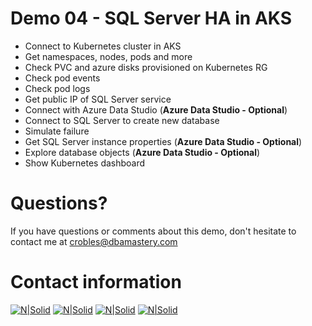 # Demo 04 - SQL Server HA in AKS

* Connect to Kubernetes cluster in AKS
* Get namespaces, nodes, pods and more
* Check PVC and azure disks provisioned on Kubernetes RG
* Check pod events
* Check pod logs
* Get public IP of SQL Server service
* Connect with Azure Data Studio (**Azure Data Studio - Optional**)
* Connect to SQL Server to create new database
* Simulate failure
* Get SQL Server instance properties (**Azure Data Studio - Optional**)
* Explore database objects (**Azure Data Studio - Optional**)
* Show Kubernetes dashboard

# Questions?
If you have questions or comments about this demo, don't hesitate to contact me at <crobles@dbamastery.com>

# Contact information
[![N|Solid](http://dbamastery.com/wp-content/uploads/2018/08/if_twitter_circle_color_107170.png)](https://twitter.com/dbamastery) [![N|Solid](http://dbamastery.com/wp-content/uploads/2018/08/if_github_circle_black_107161.png)](https://github.com/dbamaster) [![N|Solid](http://dbamastery.com/wp-content/uploads/2018/08/if_linkedin_circle_color_107178.png)](https://www.linkedin.com/in/croblesdba/) [![N|Solid](http://dbamastery.com/wp-content/uploads/2018/08/if_browser_1055104.png)](http://dbamastery.com/)